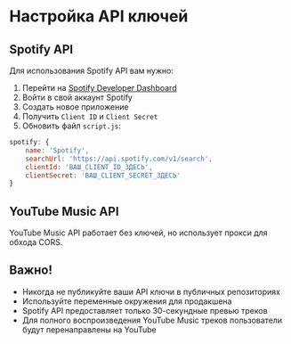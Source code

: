 # Настройка API ключей

## Spotify API

Для использования Spotify API вам нужно:

1. Перейти на [Spotify Developer Dashboard](https://developer.spotify.com/dashboard)
2. Войти в свой аккаунт Spotify
3. Создать новое приложение
4. Получить `Client ID` и `Client Secret`
5. Обновить файл `script.js`:

```javascript
spotify: {
    name: 'Spotify',
    searchUrl: 'https://api.spotify.com/v1/search',
    clientId: 'ВАШ_CLIENT_ID_ЗДЕСЬ',
    clientSecret: 'ВАШ_CLIENT_SECRET_ЗДЕСЬ'
}
```

## YouTube Music API

YouTube Music API работает без ключей, но использует прокси для обхода CORS.

## Важно!

- Никогда не публикуйте ваши API ключи в публичных репозиториях
- Используйте переменные окружения для продакшена
- Spotify API предоставляет только 30-секундные превью треков
- Для полного воспроизведения YouTube Music треков пользователи будут перенаправлены на YouTube
